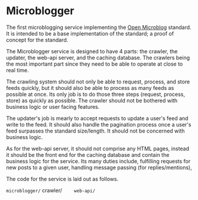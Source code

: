 Microblogger
=============

The first microblogging service implementing the [Open Microblog][1] standard. It is intended to be a base implementation of the standard; a proof of concept for the standard.

[1]: https://github.com/Sonictherocketman/Open-Microblog

The Microblogger service is designed to have 4 parts: the crawler, the updater, the web-api server, and the caching database. The crawlers being the most important part since they need to be able to operate at close to real time.

The crawling system should not only be able to request, process, and store feeds quickly, but it should also be able to process as many feeds as possible at once. Its only job is to do those three steps (request, process, store) as quickly as possible. The crawler should not be bothered with business logic or user facing features.

The updater's job is mearly to accept requests to update a user's feed and write to the feed. It should also handle the pagination process once a user's feed surpasses the standard size/length. It should not be concerned with business logic.

As for the web-api server, it should not comprise any HTML pages, instead it should be the front end for the caching database and contain the business logic for the service. Its many duties include, fulfilling requests for new posts to a given user, handling message passing (for replies/mentions),  

The code for the service is laid out as follows.

` microblogger/
`     crawler/
`     web-api/
`
`
`
